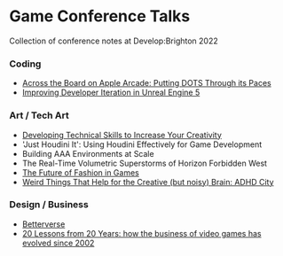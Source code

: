 # Game Conference Talks
Collection of conference notes at Develop:Brighton 2022

### Coding
- [Across the Board on Apple Arcade: Putting DOTS Through its Paces](https://github.com/spiderlili/Game-Conference-Notes/blob/main/DevelopBrighton2022/Putting%20DOTS%20Through%20its%20Paces:%20Across%20the%20Board%20on%20Apple%20Arcade.md)
- [Improving Developer Iteration in Unreal Engine 5](https://github.com/spiderlili/Game-Conference-Notes/blob/main/DevelopBrighton2022/Improving%20Developer%20Iteration%20in%20Unreal%20Engine%205.md)

### Art / Tech Art
- [Developing Technical Skills to Increase Your Creativity](https://github.com/spiderlili/Game-Conference-Notes/blob/main/DevelopBrighton2022/Developing%20Technical%20Skills%20to%20Increase%20Your%20Creativity.md)
- 'Just Houdini It': Using Houdini Effectively for Game Development
- Building AAA Environments at Scale
- The Real-Time Volumetric Superstorms of Horizon Forbidden West
- [The Future of Fashion in Games](https://github.com/spiderlili/Game-Conference-Notes/blob/main/DevelopBrighton2022/The%20Future%20of%20Fashion%20in%20Games.md)
- [Weird Things That Help for the Creative (but noisy) Brain: ADHD City](https://github.com/spiderlili/Game-Conference-Notes/blob/main/DevelopBrighton2022/Weird%20Things%20That%20Help%20for%20the%20Creative%20but%20noisy%20Brain%20-%20ADHD%20City.md)

### Design / Business
- [Betterverse](https://github.com/spiderlili/Game-Conference-Notes/blob/main/DevelopBrighton2022/Betterverse.md)
- [20 Lessons from 20 Years: how the business of video games has evolved since 2002](https://github.com/spiderlili/Game-Conference-Notes/blob/main/DevelopBrighton2022/20%20Lessons%20from%2020%20Years.md)
